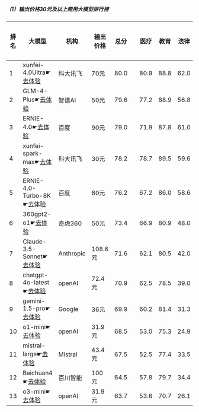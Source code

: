 ##### （1）输出价格30元及以上商用大模型排行榜
|排名|大模型|机构|输出价格|总分| |医疗|教育|法律|行政公务|推理与数学计算|语言与指令遵从|
|---|-----|---|-------|---|-|----|---|---|------|------------|------------------|
|1|xunfei-4.0Ultra☛[去体验](https://easyllm.site/static/modelcompare.html?type=proprietary)|科大讯飞|70元|80.0| |                    80.9|88.8|62.0|                    72.0|88.9|87.5|
|2|GLM-4-Plus☛[去体验](https://easyllm.site/static/modelcompare.html?type=proprietary)|智谱AI|50元|79.6| |                    77.2|88.9|56.8|                    76.7|89.1|88.8|
|3|ERNIE-4.0☛[去体验](https://easyllm.site/static/modelcompare.html?type=proprietary)|百度|90元|79.0| |                    71.9|87.8|61.0|                    76.0|88.2|89.0|
|4|xunfei-spark-max☛[去体验](https://easyllm.site/static/modelcompare.html?type=proprietary)|科大讯飞|30元|78.2| |                    78.7|89.5|59.6|                    70.4|86.0|85.3|
|5|ERNIE-4.0-Turbo-8K☛[去体验](https://easyllm.site/static/modelcompare.html?type=proprietary)|百度|60元|76.2| |                    67.2|86.0|58.6|                    71.7|84.3|89.4|
|6|360gpt2-o1☛[去体验](https://easyllm.site/static/modelcompare.html?type=proprietary)|奇虎360|50元|73.4| |                    66.9|80.9|48.0|                    70.5|89.0|85.3|
|7|Claude-3.5-Sonnet☛[去体验](https://easyllm.site/static/modelcompare.html?type=proprietary)|Anthropic|108.6元|71.6| |                    62.1|80.5|42.0|                    64.0|90.7|90.0|
|8|chatgpt-4o-latest☛[去体验](https://easyllm.site/static/modelcompare.html?type=proprietary)|openAI|72.4元|70.9| |                    62.5|78.5|39.0|                    64.0|92.7|88.4|
|9|gemini-1.5-pro☛[去体验](https://easyllm.site/static/modelcompare.html?type=proprietary)|Google|36元|69.9| |                    60.2|81.4|31.3|                    69.7|91.5|85.5|
|10|o1-mini☛[去体验](https://easyllm.site/static/modelcompare.html?type=proprietary)|openAI|31.9元|68.5| |                    53.0|75.3|24.9|                    77.1|92.7|88.2|
|11|mistral-large☛[去体验](https://easyllm.site/static/modelcompare.html?type=proprietary)|Mistral|43.4元|67.5| |                    52.5|77.4|33.5|                    66.5|90.2|85.0|
|12|Baichuan4☛[去体验](https://easyllm.site/static/modelcompare.html?type=proprietary)|百川智能|100元|64.5| |                    57.8|79.7|34.4|                    62.0|70.1|83.0|
|13|o3-mini☛[去体验](https://easyllm.site/static/modelcompare.html?type=proprietary)|openAI|31.9元|63.7| |                    53.6|70.7|26.1|                    62.2|87.0|82.8|
    
